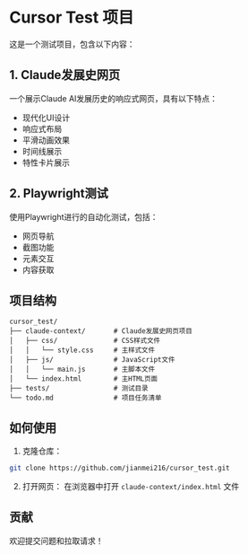 # Cursor Test 项目

这是一个测试项目，包含以下内容：

## 1. Claude发展史网页

一个展示Claude AI发展历史的响应式网页，具有以下特点：
- 现代化UI设计
- 响应式布局
- 平滑动画效果
- 时间线展示
- 特性卡片展示

## 2. Playwright测试

使用Playwright进行的自动化测试，包括：
- 网页导航
- 截图功能
- 元素交互
- 内容获取

## 项目结构

```
cursor_test/
├── claude-context/       # Claude发展史网页项目
│   ├── css/              # CSS样式文件
│   │   └── style.css     # 主样式文件
│   ├── js/               # JavaScript文件
│   │   └── main.js       # 主脚本文件
│   └── index.html        # 主HTML页面
├── tests/                # 测试目录
└── todo.md               # 项目任务清单
```

## 如何使用

1. 克隆仓库：
```bash
git clone https://github.com/jianmei216/cursor_test.git
```

2. 打开网页：
在浏览器中打开 `claude-context/index.html` 文件

## 贡献

欢迎提交问题和拉取请求！